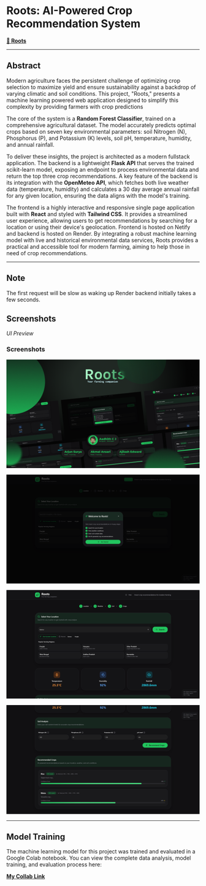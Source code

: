 # Roots: AI-Powered Crop Recommendation System
**[🔗 Roots](rootssss.netlify.app/ )** 


---



## Abstract



Modern agriculture faces the persistent challenge of optimizing crop selection to maximize yield and ensure sustainability against a backdrop of varying climatic and soil conditions. This project, "Roots," presents a machine learning powered web application designed to simplify this complexity by providing farmers with crop predictions

The core of the system is a **Random Forest Classifier**, trained on a comprehensive agricultural dataset. The model accurately predicts optimal crops based on seven key environmental parameters: soil Nitrogen (N), Phosphorus (P), and Potassium (K) levels, soil pH, temperature, humidity, and annual rainfall.



To deliver these insights, the project is architected as a modern fullstack application. The backend is a lightweight **Flask API** that serves the trained scikit-learn model, exposing an endpoint to process environmental data and return the top three crop recommendations. A key feature of the backend is its integration with the **OpenMeteo API**, which fetches both live weather data (temperature, humidity) and calculates a 30 day average annual rainfall for any given location, ensuring the data aligns with the model's training.



The frontend is a highly interactive and responsive single page application built with **React** and styled with **Tailwind CSS**. It provides a streamlined user experience, allowing users to get recommendations by searching for a location or using their device's geolocation. Frontend is hosted on Netify and backend is hosted on Render. By integrating a robust machine learning model with live and historical environmental data services, Roots provides a practical and accessible tool for modern farming, aiming to help those in need of crop recommendations.



---

## Note

The first request will be slow as waking up Render backend initially takes a few seconds.



## Screenshots



*UI Preview*

### Screenshots

![Showcase](Screenshots/Roots.png)

![Landing page](Screenshots/land.png)

![Home](Screenshots/home.png)

![Values and prediction](<Screenshots/rec.png>)

---



## Model Training



The machine learning model for this project was trained and evaluated in a Google Colab notebook. You can view the complete data analysis, model training, and evaluation process here:



**[My Collab Link](https://colab.research.google.com/drive/1rRuLAL7JmfPHX_4VJgnyz2bjmBmZcpVS?usp=sharing)**
